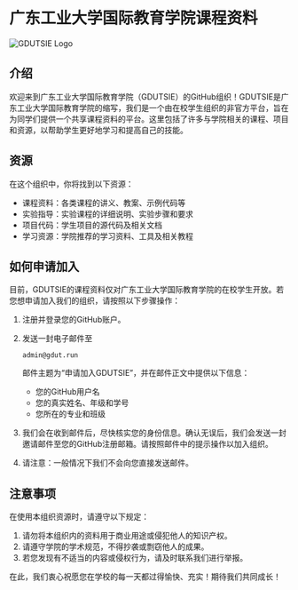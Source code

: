 # 广东工业大学国际教育学院课程资料

![GDUTSIE Logo](https://chat.openai.com/logo.png)

## 介绍

欢迎来到广东工业大学国际教育学院（GDUTSIE）的GitHub组织！GDUTSIE是广东工业大学国际教育学院的缩写，我们是一个由在校学生组织的非官方平台，旨在为同学们提供一个共享课程资料的平台。这里包括了许多与学院相关的课程、项目和资源，以帮助学生更好地学习和提高自己的技能。

## 资源

在这个组织中，你将找到以下资源：

- 课程资料：各类课程的讲义、教案、示例代码等
- 实验指导：实验课程的详细说明、实验步骤和要求
- 项目代码：学生项目的源代码及相关文档
- 学习资源：学院推荐的学习资料、工具及相关教程

## 如何申请加入

目前，GDUTSIE的课程资料仅对广东工业大学国际教育学院的在校学生开放。若您想申请加入我们的组织，请按照以下步骤操作：

1. 注册并登录您的GitHub账户。

2. 发送一封电子邮件至 

   ```
   admin@gdut.run
   ```

   邮件主题为“申请加入GDUTSIE”，并在邮件正文中提供以下信息：

   - 您的GitHub用户名
   - 您的真实姓名、年级和学号
   - 您所在的专业和班级

3. 我们会在收到邮件后，尽快核实您的身份信息。确认无误后，我们会发送一封邀请邮件至您的GitHub注册邮箱。请按照邮件中的提示操作以加入组织。

4. 请注意：一般情况下我们不会向您直接发送邮件。

## 注意事项

在使用本组织资源时，请遵守以下规定：

1. 请勿将本组织内的资料用于商业用途或侵犯他人的知识产权。
2. 请遵守学院的学术规范，不得抄袭或剽窃他人的成果。
3. 若您发现有不适当的内容或侵权行为，请及时联系我们进行举报。

在此，我们衷心祝愿您在学校的每一天都过得愉快、充实！期待我们共同成长！